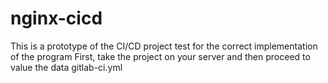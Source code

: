 # nginx-cicd

This is a prototype of the CI/CD project test for the correct implementation of the program
First, take the project on your server and then proceed to value the data
gitlab-ci.yml

